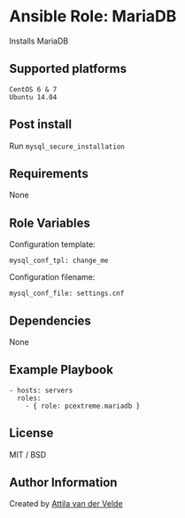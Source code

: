 # Ansible Role: MariaDB

Installs MariaDB

## Supported platforms

```
CentOS 6 & 7
Ubuntu 14.04
```

## Post install

Run `mysql_secure_installation`

## Requirements

None

## Role Variables

Configuration template:

```
mysql_conf_tpl: change_me
```

Configuration filename:

```
mysql_conf_file: settings.cnf
```

## Dependencies

None

## Example Playbook

```
- hosts: servers
  roles:
    - { role: pcextreme.mariadb }
```

## License

MIT / BSD

## Author Information

Created by [Attila van der Velde](https://github.com/vdvm)
